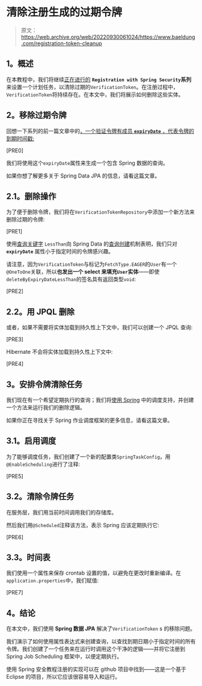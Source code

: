 # 清除注册生成的过期令牌

> 原文：<https://web.archive.org/web/20220930061024/https://www.baeldung.com/registration-token-cleanup>

## **1。概述**

在本教程中，我们将继续[正在进行的](/web/20220813051842/https://www.baeldung.com/spring-security-registration) **`Registration with Spring Security`系列**来设置一个计划任务，以清除过期的`VerificationToken`。在注册过程中，`VerificationToken`将持续存在。在本文中，我们将展示如何删除这些实体。

## **2。移除过期令牌**

回想一下系列的前一篇文章中的[，一个验证令牌有成员 **`expiryDate`** ，代表令牌的到期时间戳:](/web/20220813051842/https://www.baeldung.com/registration-verify-user-by-email)

[PRE0]

我们将使用这个`expiryDate`属性来生成一个包含 Spring 数据的查询。

如果你想了解更多关于 Spring Data JPA 的信息，请看这篇文章。

## **2.1。删除操作**

为了便于删除令牌，我们将在`VerificationTokenRepository`中添加一个新方法来删除过期的令牌:

[PRE1]

使用[查询关键字](https://web.archive.org/web/20220813051842/https://docs.spring.io/spring-data/jpa/docs/current/reference/html/#repository-query-keywords) `LessThan`向 Spring Data 的[查询创建](https://web.archive.org/web/20220813051842/https://docs.spring.io/spring-data/jpa/docs/current/reference/html/#jpa.query-methods.query-creation)机制表明，我们只对 **`expiryDate`** 属性小于指定时间的令牌感兴趣。

请注意，因为`VerificationToken`与标记为`FetchType.EAGER`的`User`有一个`@OneToOne`关联，所以**也发出一个 select 来填充`User`实体**——即使`deleteByExpiryDateLessThan`的签名具有返回类型`void`:

[PRE2]

## **2.2。用 JPQL 删除**

或者，如果不需要将实体加载到持久性上下文中，我们可以创建一个 JPQL 查询:

[PRE3]

Hibernate 不会将实体加载到持久性上下文中:

[PRE4]

## **3。安排令牌清除任务**

我们现在有一个希望定期执行的查询；我们将[使用 Spring](https://web.archive.org/web/20220813051842/https://docs.spring.io/spring/docs/current/spring-framework-reference/html/scheduling.html) 中的调度支持，并创建一个方法来运行我们的删除逻辑。

如果你正在寻找关于 Spring 作业调度框架的更多信息，请看这篇文章。

## **3.1。启用调度**

为了能够调度任务，我们创建了一个新的配置类`SpringTaskConfig`，用`@EnableScheduling`进行了注释:

[PRE5]

## **3.2。清除令牌任务**

在服务层，我们用当前时间调用我们的存储库。

然后我们用`@Scheduled`注释该方法，表示 Spring 应该定期执行它:

[PRE6]

## **3.3。时间表**

我们使用一个属性来保存 crontab 设置的值，以避免在更改时重新编译。在`application.properties`中，我们赋值:

[PRE7]

## **4。结论**

在本文中，我们使用 **Spring 数据 JPA** 解决了`VerificationToken` s 的移除问题。

我们演示了如何使用属性表达式来创建查询，以查找到期日期小于指定时间的所有令牌。我们创建了一个任务来在运行时调用这个干净的逻辑——并将它注册到 Spring Job Scheduling 框架中，以便定期执行。

使用 Spring 安全教程注册的实现可以在 github 项目中找到——这是一个基于 Eclipse 的项目，所以它应该很容易导入和运行。